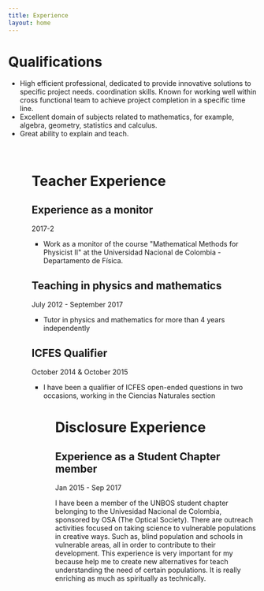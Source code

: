 ```yaml
---
title: Experience
layout: home
---
```


<h1>Qualifications</h1>  
<p> 
<ul>  
<li> High efficient professional, dedicated to provide innovative solutions to specific project needs. coordination skills. Known for working well  within cross functional team to achieve project completion in a specific time line.
<li> Excellent domain of subjects related to mathematics, for example, algebra, geometry, statistics and calculus.</li>  
<li> Great ability to explain and teach.</li> 
<ul>
</p><br>
<h1>Teacher Experience</h1>
<p>
<h2>Experience as a monitor</h2>     2017-2 <br>
<ul>
  <li> Work as a monitor of the course "Mathematical Methods for Physicist II" at the Universidad Nacional de Colombia - Departamento de Física.
</ul>

<h2> Teaching in physics and mathematics</h2> July 2012 - September 2017 <br>
<ul>
 <li> Tutor in physics and mathematics for more than 4 years independently</li> 
</ul>

<h2>ICFES Qualifier</h2>   October 2014 & October 2015  <br>
<ul>
 <li> I have been a qualifier of ICFES open-ended questions in two occasions, working in the Ciencias Naturales section</li>
<ul>  
</p>

<h1>Disclosure Experience</h1>
<h2>Experience as a Student Chapter member</h2>   Jan 2015 - Sep 2017
<p>
I have been a member of the UNBOS student chapter belonging to the Univesidad Nacional de Colombia, sponsored by OSA (The Optical Society). There are outreach activities focused on taking science to vulnerable populations in creative ways. Such as, blind population and schools in vulnerable areas, all in order to contribute to their development. This experience is very important for my because help me to create new alternatives for teach understanding the need of certain populations. It is really enriching as much as spiritually as technically.   
</p>

